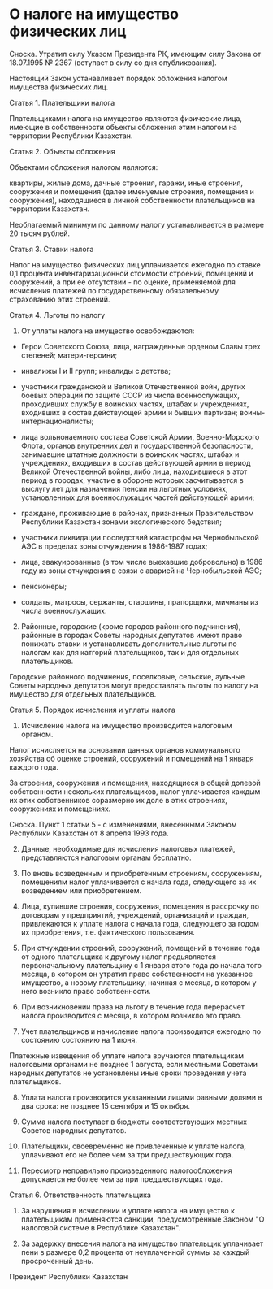# О налоге на имущество физических лиц

Сноска. Утpатил силу Указом Пpезидента РК, имеющим силу Закона от 18.07.1995 № 2367 (вступает в силу со дня опубликования).

Настоящий Закон устанавливает порядок обложения налогом имущества физических лиц.

Статья 1. Плательщики налога

Плательщиками налога на имущество являются физические лица, имеющие в собственности объекты обложения этим налогом на территории Республики Казахстан.

Статья 2. Объекты обложения

Объектами обложения налогом являются:

квартиры, жилые дома, дачные строения, гаражи, иные строения, сооружения и помещения (далее именуемые строения, помещения и сооружения), находящиеся в личной собственности плательщиков на территории Казахстан.

Необлагаемый минимум по данному налогу устанавливается в размере 20 тысяч рублей.

Статья 3. Ставки налога

Налог на имущество физических лиц уплачивается ежегодно по ставке 0,1 процента инвентаризационной стоимости строений, помещений и сооружений, а при ее отсутствии - по оценке, применяемой для исчисления платежей по государственному обязательному страхованию этих строений.

Статья 4. Льготы по налогу

1. От уплаты налога на имущество освобождаются:

- Герои Советского Союза, лица, награжденные орденом Славы трех степеней; матери-героини;

- инвалижы I и II групп; инвалиды с детства;

- участники гражданской и Великой Отечественной войн, других боевых операций по защите СССР из числа военнослужащих, проходивших службу в воинских частях, штабах и учреждениях, входивших в состав действующей армии и бывших партизан; воины-интернационалисты;

- лица вольнонаемного состава Советской Армии, Военно-Морского Флота, органов внутренних дел и государственной безопасности, занимавшие штатные должности в воинских частях, штабах и учреждениях, входивших в состав действующей армии в период Великой Отечественной войны, либо лица, находившиеся в этот период в городах, участие в обороне которых засчитывается в выслугу лет для назначения пенсии на льготных условиях, установленных для военнослужащих частей действующей армии;

- граждане, проживающие в районах, признанных Правительством Республики Казахстан зонами экологического бедствия;

- участники ликвидации последствий катастрофы на Чернобыльской АЭС в пределах зоны отчуждения в 1986-1987 годах;

- лица, эвакуированные (в том числе выехавшие добровольно) в 1986 году из зоны отчуждения в связи с аварией на Чернобыльской АЭС;

- пенсионеры;

- солдаты, матросы, сержанты, старшины, прапорщики, мичманы из числа военнослужащих.

2. Районные, городские (кроме городов районного подчинения), районные в городах Советы народных депутатов имеют право понижать ставки и устанавливать дополнительные льготы по налогам как для катгорий плательщиков, так и для отдельных плательщиков.

Городские районного подчинения, поселковые, сельские, аульные Советы народных депутатов могут предоставлять льготы по налогу на имущество для отдельных плательщиков.

Статья 5. Порядок исчисления и уплаты налога

1. Исчисление налога на имущество производится налоговым органом.

Налог исчисляется на основании данных органов коммунального хозяйства об оценке строений, сооружений и помещений на 1 января каждого года.

За строения, сооружения и помещения, находящиеся в общей долевой собственности нескольких плательщиков, налог уплачивается каждым их этих собственников соразмерно их доле в этих строениях, сооружениях и помещениях.

Сноска. Пункт 1 статьи 5 - с изменениями, внесенными Законом Республики Казахстан от 8 апреля 1993 года.

2. Данные, необходимые для исчисления налоговых платежей, представляются налоговым органам бесплатно.

3. По вновь возведенным и приобретенным строениям, сооружениям, помещениям налог уплачивается с начала года, следующего за их возведением или приобретением.

4. Лица, купившие строения, сооружения, помещения в рассрочку по договорам у предприятий, учреждений, организаций и граждан, привлекаются к уплате налога с начала года, следующего за годом их приобретения, т.е. фактического пользования.

5. При отчуждении строений, сооружений, помещений в течение года от одного плательщика к другому налог предьявляется первоначальному плательщику с 1 января этого года до начала того месяца, в котором он утратил право собственности на указанное имущество, а новому плательщику, начиная с месяца, в котором у него возникло право собственности.

6. При возникновении права на льготу в течение года перерасчет налога производится с месяца, в котором возникло это право.

7. Учет плательщиков и начисление налога производится ежегодно по состоянию состоянию на 1 июня.

Платежные извещения об уплате налога вручаются плательщикам налоговыми органами не позднее 1 августа, если местными Советами народных депутатов не установлены иные сроки проведения учета плательщиков.

8. Уплата налога производится указанными лицами равными долями в два срока: не позднее 15 сентября и 15 октября.

9. Сумма налога поступает в бюджеты соответствующих местных Советов народных депутатов.

10. Плательщики, своевременно не привлеченные к уплате налога, уплачивают его не более чем за три предшествующих года.

11. Пересмотр неправильно произведенного налогообложения допускается не более чем за при предшествующих года.

Статья 6. Ответственность плательщика

1. За нарушения в исчислении и уплате налога на имущество к плательщикам применяются санкции, предусмотренные Законом "О налоговой системе в Республике Казахстан".

2. За задержку внесения налога на имущество плательщик уплачивает пени в размере 0,2 процента от неуплаченной суммы за каждый просроченный день.

Президент Республики Казахстан

